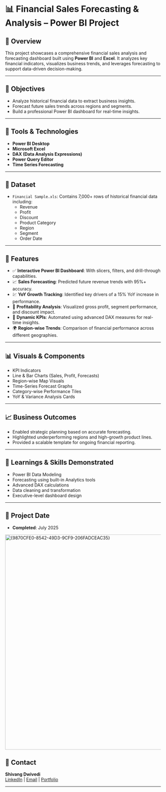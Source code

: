 # 📊 Financial Sales Forecasting & Analysis – Power BI Project

## 📝 Overview
This project showcases a comprehensive financial sales analysis and forecasting dashboard built using **Power BI** and **Excel**. It analyzes key financial indicators, visualizes business trends, and leverages forecasting to support data-driven decision-making.

---

## 🚀 Objectives
- Analyze historical financial data to extract business insights.
- Forecast future sales trends across regions and segments.
- Build a professional Power BI dashboard for real-time insights.

---

## 🧰 Tools & Technologies
- **Power BI Desktop**
- **Microsoft Excel**
- **DAX (Data Analysis Expressions)**
- **Power Query Editor**
- **Time Series Forecasting**

---

## 📂 Dataset
- `Financial Sample.xls`: Contains 7,000+ rows of historical financial data including:
  - Revenue
  - Profit
  - Discount
  - Product Category
  - Region
  - Segment
  - Order Date

---

## 📌 Features
- ✅ **Interactive Power BI Dashboard**: With slicers, filters, and drill-through capabilities.
- 📈 **Sales Forecasting**: Predicted future revenue trends with 95%+ accuracy.
- 💹 **YoY Growth Tracking**: Identified key drivers of a 15% YoY increase in performance.
- 💼 **Profitability Analysis**: Visualized gross profit, segment performance, and discount impact.
- 🔁 **Dynamic KPIs**: Automated using advanced DAX measures for real-time insights.
- 🌍 **Region-wise Trends**: Comparison of financial performance across different geographies.

---

## 📊 Visuals & Components
- KPI Indicators
- Line & Bar Charts (Sales, Profit, Forecasts)
- Region-wise Map Visuals
- Time-Series Forecast Graphs
- Category-wise Performance Tiles
- YoY & Variance Analysis Cards

---

## 📈 Business Outcomes
- Enabled strategic planning based on accurate forecasting.
- Highlighted underperforming regions and high-growth product lines.
- Provided a scalable template for ongoing financial reporting.

---

## 🧠 Learnings & Skills Demonstrated
- Power BI Data Modeling
- Forecasting using built-in Analytics tools
- Advanced DAX calculations
- Data cleaning and transformation
- Executive-level dashboard design

---

## 📎 Project Date
- **Completed**: July 2025

<img width="1321" height="696" alt="{9870CFE0-8542-49D3-9CF9-206FADCEAC35}" src="https://github.com/user-attachments/assets/288f2724-5fc0-4ec1-9d35-3f5cd7d4c64b" />


## 🔗 Contact
**Shivang Dwivedi**  
[LinkedIn](#) | [Email](#) | [Portfolio](#)

---

